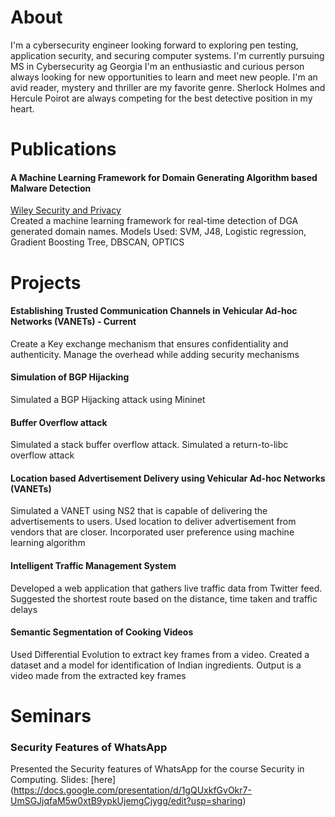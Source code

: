 # About

I'm a cybersecurity engineer looking forward to exploring pen testing, application security, and securing computer systems. I'm currently pursuing MS in Cybersecurity ag Georgia  I'm an enthusiastic and curious person always looking for new opportunities to learn and meet new people. I'm an avid reader, mystery and thriller are my favorite genre. Sherlock Holmes and Hercule Poirot are always competing for the best detective position in my heart.

# Publications

#### A Machine Learning Framework for Domain Generating Algorithm based Malware Detection
[Wiley Security and Privacy](https://doi.org/10.1002/spy2.127)   
Created a machine learning framework for real-time detection of DGA generated domain names. Models Used: SVM, J48, Logistic regression, Gradient Boosting Tree, DBSCAN, OPTICS

# Projects

#### Establishing Trusted Communication Channels in Vehicular Ad-hoc Networks (VANETs) - Current
Create a Key exchange mechanism that ensures confidentiality and authenticity. Manage the overhead while adding security mechanisms 

#### Simulation of BGP Hijacking
Simulated a BGP Hijacking attack using Mininet

#### Buffer Overflow attack
Simulated a stack buffer overflow attack. Simulated a return-to-libc overflow attack

#### Location based Advertisement Delivery using Vehicular Ad-hoc Networks (VANETs)
Simulated a VANET using NS2 that is capable of delivering the advertisements to users. Used location to deliver advertisement from vendors that are closer. Incorporated user preference using machine learning algorithm

#### Intelligent Traffic Management System 
Developed a web application that gathers live traffic data from Twitter feed. Suggested the shortest route based on the distance, time taken and traffic delays

#### Semantic Segmentation of Cooking Videos
Used Differential Evolution to extract key frames from a video. Created a dataset and a model for identification of Indian ingredients. Output is a video made from the extracted key frames

# Seminars

### Security Features of WhatsApp
Presented the Security features of WhatsApp for the course Security in Computing. Slides: [here] (https://docs.google.com/presentation/d/1gQUxkfGvOkr7-UmSGJjqfaM5w0xtB9ypkUjemgCjygg/edit?usp=sharing)
